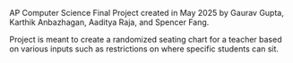 AP Computer Science Final Project created in May 2025 by Gaurav Gupta, Karthik Anbazhagan, Aaditya Raja, and Spencer Fang.

Project is meant to create a randomized seating chart for a teacher based on various inputs such as restrictions on where specific students can sit.
